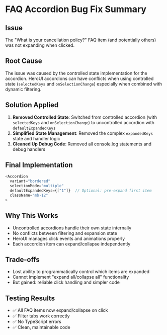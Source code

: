 # FAQ Accordion Bug Fix Summary

## Issue
The "What is your cancellation policy?" FAQ item (and potentially others) was not expanding when clicked.

## Root Cause
The issue was caused by the controlled state implementation for the accordion. HeroUI accordions can have conflicts when using controlled state (`selectedKeys` and `onSelectionChange`) especially when combined with dynamic filtering.

## Solution Applied
1. **Removed Controlled State**: Switched from controlled accordion (with `selectedKeys` and `onSelectionChange`) to uncontrolled accordion with `defaultExpandedKeys`
2. **Simplified State Management**: Removed the complex `expandedKeys` state and handler logic
3. **Cleaned Up Debug Code**: Removed all console.log statements and debug handlers

## Final Implementation
```typescript
<Accordion 
  variant="bordered"
  selectionMode="multiple"
  defaultExpandedKeys={["1"]}  // Optional: pre-expand first item
  className="mb-12"
>
```

## Why This Works
- Uncontrolled accordions handle their own state internally
- No conflicts between filtering and expansion state
- HeroUI manages click events and animations properly
- Each accordion item can expand/collapse independently

## Trade-offs
- Lost ability to programmatically control which items are expanded
- Cannot implement "expand all/collapse all" functionality
- But gained: reliable click handling and simpler code

## Testing Results
- ✅ All FAQ items now expand/collapse on click
- ✅ Filter tabs work correctly
- ✅ No TypeScript errors
- ✅ Clean, maintainable code